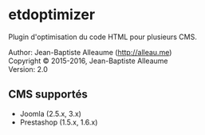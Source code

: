 etdoptimizer
============

Plugin d'optimisation du code HTML pour plusieurs CMS.

Author: Jean-Baptiste Alleaume (http://alleau.me)  
Copyright © 2015-2016, Jean-Baptiste Alleaume  
Version: 2.0

## CMS supportés

* Joomla (2.5.x, 3.x)
* Prestashop (1.5.x, 1.6.x)
